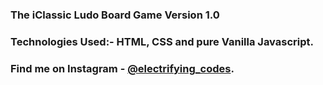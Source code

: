 ### The iClassic Ludo Board Game Version 1.0 

### Technologies Used:- HTML, CSS and pure Vanilla Javascript.

### Find me on Instagram - [@electrifying_codes][Instagram].

[Instagram]: https://www.instagram.com/electrifying_codes